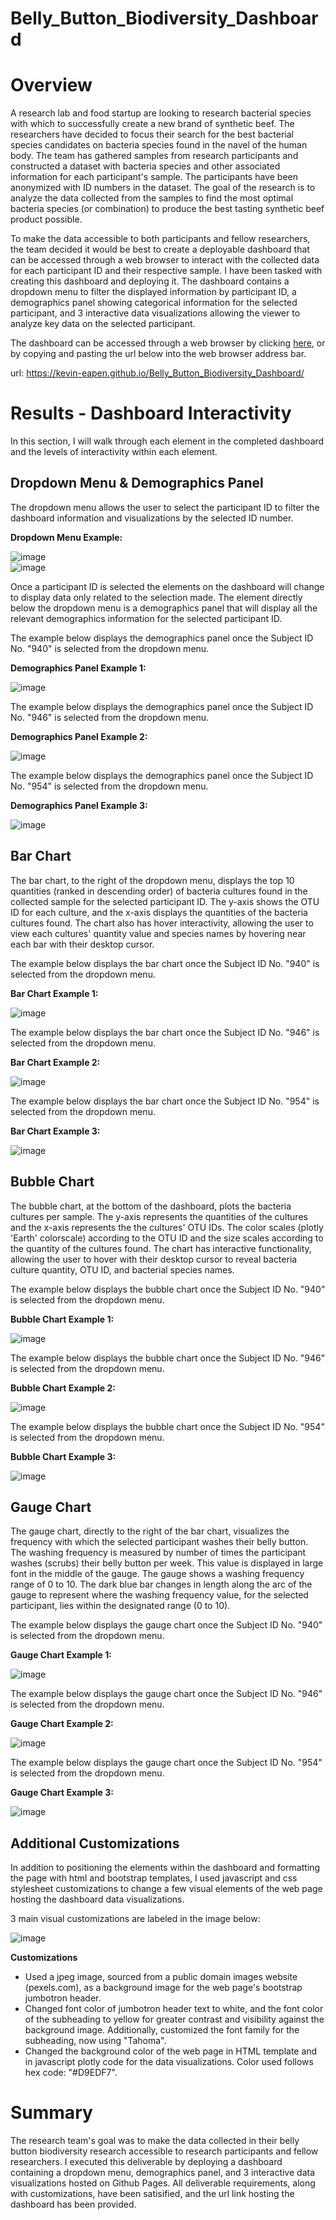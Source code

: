 # Belly_Button_Biodiversity_Dashboard

# Overview

A research lab and food startup are looking to research bacterial species with which to successfully create a new brand of synthetic beef. The researchers have decided to focus their search for the best bacterial species candidates on bacteria species found in the navel of the human body. The team has gathered samples from research participants and constructed a dataset with bacteria species and other associated information for each participant's sample. The participants have been anonymized with ID numbers in the dataset. The goal of the research is to analyze the data collected from the samples to find the most optimal bacteria species (or combination) to produce the best tasting synthetic beef product possible.

To make the data accessible to both participants and fellow researchers, the team decided it would be best to create a deployable dashboard that can be accessed through a web browser to interact with the collected data for each participant ID and their respective sample. I have been tasked with creating this dashboard and deploying it. The dashboard contains a dropdown menu to filter the displayed information by participant ID, a demographics panel showing categorical information for the selected participant, and 3 interactive data visualizations allowing the viewer to analyze key data on the selected participant.

The dashboard can be accessed through a web browser by clicking [here](https://kevin-eapen.github.io/Belly_Button_Biodiversity_Dashboard/), or by copying and pasting the url below into the web browser address bar.

url: https://kevin-eapen.github.io/Belly_Button_Biodiversity_Dashboard/

# Results - Dashboard Interactivity

In this section, I will walk through each element in the completed dashboard and the levels of interactivity within each element.

## Dropdown Menu & Demographics Panel

The dropdown menu allows the user to select the participant ID to filter the dashboard information and visualizations by the selected ID number.

**Dropdown Menu Example:**

![image](dashboard_example_images/dropdown_menu_default.png) <br>
![image](dashboard_example_images/dropdown_menu_list.png)

Once a participant ID is selected the elements on the dashboard will change to display data only related to the selection made. The element directly below the dropdown menu is a demographics panel that will display all the relevant demographics information for the selected participant ID. 

The example below displays the demographics panel once the Subject ID No. "940" is selected from the dropdown menu.

**Demographics Panel Example 1:**

![image](dashboard_example_images/demographics_940.png)

The example below displays the demographics panel once the Subject ID No. "946" is selected from the dropdown menu.

**Demographics Panel Example 2:**

![image](dashboard_example_images/demographics_946.png)

The example below displays the demographics panel once the Subject ID No. "954" is selected from the dropdown menu.

**Demographics Panel Example 3:**

![image](dashboard_example_images/demographics_954.png)

## Bar Chart

The bar chart, to the right of the dropdown menu, displays the top 10 quantities (ranked in descending order) of bacteria cultures found in the collected sample for the selected participant ID. The y-axis shows the OTU ID for each culture, and the x-axis displays the quantities of the bacteria cultures found. The chart also has hover interactivity, allowing the user to view each cultures' quantity value and species names by hovering near each bar with their desktop cursor.

The example below displays the bar chart once the Subject ID No. "940" is selected from the dropdown menu.

**Bar Chart Example 1:**

![image](dashboard_example_images/bar_940.png)

The example below displays the bar chart once the Subject ID No. "946" is selected from the dropdown menu.

**Bar Chart Example 2:**

![image](dashboard_example_images/bar_946.png)

The example below displays the bar chart once the Subject ID No. "954" is selected from the dropdown menu.

**Bar Chart Example 3:**

![image](dashboard_example_images/bar_954.png)

## Bubble Chart

The bubble chart, at the bottom of the dashboard, plots the bacteria cultures per sample. The y-axis represents the quantities of the cultures and the x-axis represents the the cultures' OTU IDs. The color scales (plotly 'Earth' colorscale) according to the OTU ID and the size scales according to the quantity of the cultures found. The chart has interactive functionality, allowing the user to hover with their desktop cursor to reveal bacteria culture quantity, OTU ID, and bacterial species names.

The example below displays the bubble chart once the Subject ID No. "940" is selected from the dropdown menu.

**Bubble Chart Example 1:**

![image](dashboard_example_images/bubble_940.png)

The example below displays the bubble chart once the Subject ID No. "946" is selected from the dropdown menu.

**Bubble Chart Example 2:**

![image](dashboard_example_images/bubble_946.png)

The example below displays the bubble chart once the Subject ID No. "954" is selected from the dropdown menu.

**Bubble Chart Example 3:**

![image](dashboard_example_images/bubble_954.png)

## Gauge Chart

The gauge chart, directly to the right of the bar chart, visualizes the frequency with which the selected participant washes their belly button. The washing frequency is measured by number of times the participant washes (scrubs) their belly button per week. This value is displayed in large font in the middle of the gauge. The gauge shows a washing frequency range of 0 to 10. The dark blue bar changes in length along the arc of the gauge to represent where the washing frequency value, for the selected participant, lies within the designated range (0 to 10).

The example below displays the gauge chart once the Subject ID No. "940" is selected from the dropdown menu.

**Gauge Chart Example 1:**

![image](dashboard_example_images/gauge_940.png)

The example below displays the gauge chart once the Subject ID No. "946" is selected from the dropdown menu.

**Gauge Chart Example 2:**

![image](dashboard_example_images/gauge_946.png)

The example below displays the gauge chart once the Subject ID No. "954" is selected from the dropdown menu.

**Gauge Chart Example 3:**

![image](dashboard_example_images/gauge_954.png)

## Additional Customizations

In addition to positioning the elements within the dashboard and formatting the page with html and bootstrap templates, I used javascript and css stylesheet customizations to change a few visual elements of the web page hosting the dashboard data visualizations.

3 main visual customizations are labeled in the image below:

![image](dashboard_example_images/customized_jumbotron.png)

**Customizations**
- Used a jpeg image, sourced from a public domain images website (pexels.com), as a background image for the web page's bootstrap jumbotron header.
- Changed font color of jumbotron header text to white, and the font color of the subheading to yellow for greater contrast and visibility against the background image. Additionally, customized the font family for the subheading, now using "Tahoma".
- Changed the background color of the web page in HTML template and in javascript plotly code for the data visualizations. Color used follows hex code: "#D9EDF7".  

# Summary

The research team's goal was to make the data collected in their belly button biodiversity research accessible to research participants and fellow researchers. I executed this deliverable by deploying a dashboard containing a dropdown menu, demographics panel, and 3 interactive data visualizations hosted on Github Pages. All deliverable requirements, along with customizations, have been satisified, and the url link hosting the dashboard has been provided.